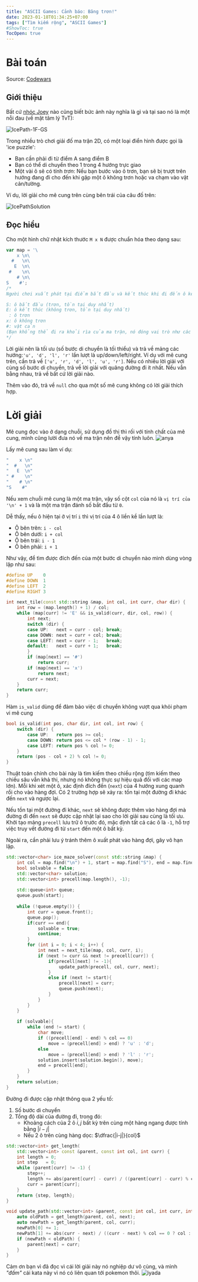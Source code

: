 ```yaml
---
title: "ASCII Games: Cảnh báo: Băng trơn!"
date: 2023-01-18T01:34:25+07:00
tags: ["Tìm kiếm rộng", "ASCII Games"]
#ShowToc: true
TocOpen: true
---
```


# Bài toán
Source: [Codewars](https://www.codewars.com/kata/58f4cc4e43251b1be6000082)

## Giới thiệu
Bất cứ [nhóc Joey](https://bulbapedia.bulbagarden.net/wiki/Joey) nào cũng biết bức ảnh này nghĩa là gì và tại sao nó là một nỗi đau (về mặt tâm lý TvT):

![IcePath-1F-GS](https://archives.bulbagarden.net/media/upload/6/66/Ice_Path_1F_GS.png)

Trong nhiều trò chơi giải đố ma trận 2D, có một loại điển hình được gọi là 'ice puzzle':
- Bạn cần phải đi từ điểm A sang điểm B
- Bạn có thể di chuyển theo 1 trong 4 hướng trực giao
- Một vài ô sẽ có tính *trơn*: Nếu bạn bước vào ô trơn, bạn sẽ bị trượt trên hướng đang đi cho đến khi gặp một ô không trơn hoặc va chạm vào vật cản/tường.

Ví dụ, lời giải cho mê cung trên cùng bên trái của câu đố trên:

![IcePathSolution](http://pkmn.net/games/goldsilver/icepath.jpg)

## Đọc hiểu
Cho một hình chữ nhật kích thước `M x N` được chuẩn hóa theo dạng sau:
```js
var map = '\
    x \n\
  #   \n\
   E  \n\
 #    \n\
    # \n\
S    #';
/*
Người chơi xuất phát tại điểm bắt đầu và kết thúc khi đi đến ô kết thúc

S: ô bắt đầu (trơn, tồn tại duy nhất)
E: ô kết thúc (không trơn, tồn tại duy nhất)
 : ô trơn
x: ô không trơn
#: vật cản
(Bạn khổng thể đi ra khỏi rìa của ma trận, nó đóng vai trò như các bức tường của câu đố.)
*/
```
Lời giải nên là tối ưu (số bước di chuyển là tối thiểu) và trả về mảng các hướng:`'u', 'd', 'l', 'r'` lần lượt là up/down/left/right. Ví dụ với mê cung trên, cần trả về `['u', 'r', 'd', 'l', 'u', 'r']`. Nếu có nhiều lời giải với cùng số bước di chuyển, trả về lời giải với quãng đường đi ít nhất. Nếu vẫn bằng nhau, trả về bất cứ lời giải nào.

Thêm vào đó, trả về `null` cho qua một số mê cung không có lời giải thích hợp.

# Lời giải
Mê cung đọc vào ở dạng chuỗi, sử dụng đồ thị thì rối với tính chất của mê cung, mình cũng lười đưa nó về ma trận nên để vậy tính luôn. ![anya](https://emoji.discadia.com/emojis/2d2851a4-4178-42ce-a0e7-facec874849a.png)

Lấy mê cung sau làm ví dụ:
```cpp
"    x \n"
"  #   \n"
"   E  \n"
" #    \n"
"    # \n"
"S    #"
```
Nếu xem chuỗi mê cung là một ma trận, vậy số cột `col` của nó là `vị trí của '\n' + 1` và là một ma trận đánh số bắt đầu từ `0`. 

Dễ thấy, nếu ô hiện tại ở vị trí `i` thì vị trí của 4 ô liền kề lần lượt là: 
- Ô bên trên: `i - col`
- Ô bên dưới: `i + col`
- Ô bên trái: `i - 1`
- Ô bên phải: `i + 1`

Như vậy, để tìm được đích đến của một bước di chuyển nào mình dùng vòng lặp như sau:
```cpp
#define UP    0
#define DOWN  1
#define LEFT  2
#define RIGHT 3

int next_tile(const std::string &map, int col, int curr, char dir) {
    int row = (map.length() + 1) / col;
    while (map[curr] != 'E' && is_valid(curr, dir, col, row)) {
        int next;
        switch (dir) {
        case UP:   next = curr - col; break;
        case DOWN: next = curr + col; break;
        case LEFT: next = curr - 1;   break;
        default:   next = curr + 1;   break;
        }
        if (map[next] == '#')
            return curr;
        if (map[next] == 'x')
            return next;
        curr = next;
    }
    return curr;
}
```
Hàm `is_valid` dùng để đảm bảo việc di chuyển không vượt qua khỏi phạm vi mê cung
```cpp
bool is_valid(int pos, char dir, int col, int row) {
    switch (dir) {
        case UP:   return pos >= col;
        case DOWN: return pos <= col * (row - 1) - 1;
        case LEFT: return pos % col != 0;
    }
    return (pos - col + 2) % col != 0;
}
```
Thuật toán chính cho bài này là tìm kiếm theo chiều rộng (tìm kiếm theo chiều sâu vẫn khả thi, nhưng nó không thực sự hiệu quả đối với các map lớn). Mỗi khi xét một ô, xác định đích đến (`next`) của 4 hướng xung quanh rồi cho vào hàng đợi. Có 2 trường hợp sẽ xảy ra: tồn tại một đường đi khác đến `next` và ngược lại.

Nếu tồn tại một đường đi khác, `next` sẽ không được thêm vào hàng đợi mà đường đi đến `next` sẽ được cập nhật lại sao cho lời giải sau cùng là tối ưu. Khởi tạo mảng `precell` lưu trữ ô trước đó, mặc định tất cả các ô là `-1`, hỗ trợ việc truy vết đường đi từ `start` đến một ô bất kỳ.

Ngoài ra, cần phải lưu ý tránh thêm ô xuất phát vào hàng đợi, gây vô hạn lặp.
```cpp
std::vector<char> ice_maze_solver(const std::string &map) {
    int col = map.find("\n") + 1, start = map.find("S"), end = map.find("E");
    bool solvable = false;
    std::vector<char> solution;
    std::vector<int> precell(map.length(), -1);
    
    std::queue<int> queue;
    queue.push(start);
    
    while (!queue.empty()) {
        int curr = queue.front();
        queue.pop();
        if(curr == end){
            solvable = true;
            continue;
        }
        for (int i = 0; i < 4; i++) {
            int next = next_tile(map, col, curr, i);
            if (next != curr && next != precell[curr]) {
                if(precell[next] != -1){
                    update_path(precell, col, curr, next);
                }
                else if (next != start){
                    precell[next] = curr;
                    queue.push(next);
                }
            }
        }
    }
    
    if (solvable){
        while (end != start) {
            char move;
            if ((precell[end] - end) % col == 0)
                move = (precell[end] > end) ? 'u' : 'd';
            else
                move = (precell[end] > end) ? 'l' : 'r';
            solution.insert(solution.begin(), move);
            end = precell[end];
        }
    }
    return solution;
}
```
Đường đi được cập nhật thông qua 2 yếu tố:
1. Số bước di chuyển
2. Tổng độ dài của đường đi, trong đó:
   - Khoảng cách của 2 ô $i, j$ bất kỳ trên cùng một hàng ngang được tính bằng $|i-j|$
   - Nếu 2 ô trên cùng hàng dọc: $\dfrac{|i-j|}{col}$
```cpp
std::vector<int> get_length(
    std::vector<int> const &parent, const int col, int curr) {
    int length = 0;
    int step   = 0;
    while (parent[curr] != -1) {
        step++;
        length += abs(parent[curr] - curr) / ((parent[curr] - curr) % col == 0 ? col : 1);
        curr = parent[curr];
    }
    return {step, length};
}

void update_path(std::vector<int> &parent, const int col, int curr, int next) {
    auto oldPath = get_length(parent, col, next);
    auto newPath = get_length(parent, col, curr);
    newPath[0] += 1;
    newPath[1] += abs(curr - next) / ((curr - next) % col == 0 ? col : 1);
    if (newPath < oldPath) {
        parent[next] = curr;
    }
}
```
Cảm ơn bạn vì đã đọc vì cái lời giải này nó nghiệp dư vô cùng, và mình *"đấm"*  cái kata này vì nó có liên quan tới pokemon thôi.
![iyada](https://i.kym-cdn.com/entries/icons/original/000/031/926/Screenshot_25.jpg)